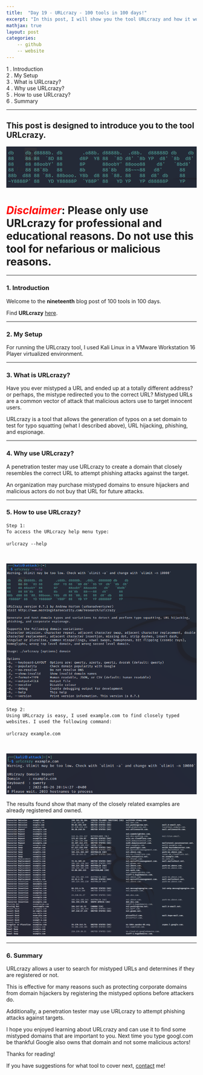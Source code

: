 ```yaml
---
title:  "Day 19 - URLcrazy - 100 tools in 100 days!"
excerpt: "In this post, I will show you the tool URLcrazy and how it works."
mathjax: true
layout: post
categories:
    -- github
    -- website
---
```


1 . Introduction
<br>
2 . My Setup
<br>
3 . What is URLcrazy?
<br>
4 . Why use URLcrazy?
<br>
5 . How to use URLcrazy?
<br>
6 . Summary

---

## This post is designed to introduce you to the tool URLcrazy.

![](https://raw.githubusercontent.com/matthewomccorkle/matthewomccorkle.github.io/master/_posts/assets/100%20tools/urlcrazy/urlcrazy1.PNG)

# <span style="color:red">***Disclaimer***</span>: **Please only use URLcrazy for professional and educational reasons. Do not use this tool for nefarious or malicious reasons.**

---

### 1. **Introduction**

Welcome to the **nineteenth** blog post of 100 tools in 100 days.<br> 


Find **URLcrazy** [here](https://morningstarsecurity.com/research/urlcrazy).

---

### 2. **My Setup**

For running the URLcrazy tool, I used Kali Linux in a VMware Workstation 16 Player virtualized environment.

---

### 3. **What is URLcrazy?**

Have you ever mistyped a URL and ended up at a totally different address? or perhaps, the mistype redirected you to the correct URL? Mistyped URLs are a common vector of attack that malicious actors use to target innocent users. 

URLcrazy is a tool that allows the generation of typos on a set domain to test for typo squatting (what I described above), URL hijacking, phishing, and espionage. 

---

### 4. **Why use URLcrazy?**

A penetration tester may use URLcrazy to create a domain that closely resembles the correct URL to attempt phishing attacks against the target. 

An organization may purchase mistyped domains to ensure hijackers and malicious actors do not buy that URL for future attacks. 

---

### 5. **How to use URLcrazy?**

    Step 1:
    To access the URLcrazy help menu type:
    
    urlcrazy --help

<br>

![](https://raw.githubusercontent.com/matthewomccorkle/matthewomccorkle.github.io/master/_posts/assets/100%20tools/urlcrazy/urlcrazy4.PNG)

    Step 2:
    Using URLcrazy is easy, I used example.com to find closely typed websites. I used the following command:

    urlcrazy example.com

<br>

![](https://raw.githubusercontent.com/matthewomccorkle/matthewomccorkle.github.io/master/_posts/assets/100%20tools/urlcrazy/urlcrazy2.PNG)

The results found show that many of the closely related examples are already registered and owned. 

![](https://raw.githubusercontent.com/matthewomccorkle/matthewomccorkle.github.io/master/_posts/assets/100%20tools/urlcrazy/urlcrazy3.PNG)

---

### 6. **Summary**

URLcrazy allows a user to search for mistyped URLs and determines if they are registered or not. 

This is effective for many reasons such as protecting corporate domains from domain hijackers by registering the mistyped options before attackers do. 

Additionally, a penetration tester may use URLcrazy to attempt phishing attacks against targets. 

I hope you enjoyed learning about URLcrazy and can use it to find some mistyped domains that are important to you. Next time you type googl.com be thankful Google also owns that domain and not some malicious actors!


Thanks for reading!<br>

If you have suggestions for what tool to cover next, [contact](mailto:matthew.o.mccorkle@gmail.com) me!
